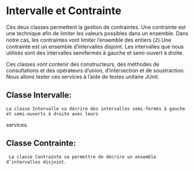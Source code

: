 # Intervalle et Contrainte
<p> Ces deux classes permettent la gestion de contraintes. Une contrainte est une technique afin de limiter les valeurs possibles
dans un ensemble. Dans notre cas, les contraintes vont limiter l’ensemble des entiers (ℤ).Une contrainte est un ensemble d’intervalles disjoint. Les intervalles que nous utilisés sont des intervalles semifermés à gauche et semi-ouvert à droite.</p>

<p>Ces classes vont contenir des constructeurs, des méthodes de consultations et des opérateurs d’union,
d’intersection et de soustraction. Nous allons tester ces services à l’aide de testes unitaire JUnit.</p> 

## **Classe Intervalle:**
    La classe Intervalle va décrire des intervalles semi-fermés à gauche et semi-ouverts à droite avec leurs
services.

## **Classe Contrainte:**
     La classe Contrainte va permettre de décrire un ensemble d’intervalles disjoint.
     
     
